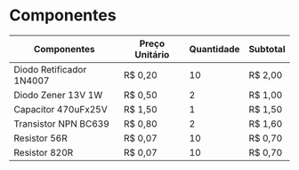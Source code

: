 # Componentes

| Componentes  | Preço Unitário |  Quantidade  |  Subtotal  |
| ------------- | ------------- | ------------  | --------- |
| Diodo Retificador 1N4007  | R$ 0,20  |  10  | R$ 2,00 |
| Diodo Zener 13V 1W  | R$ 0,50  |  2  | R$ 1,00 |
| Capacitor 470uFx25V | R$ 1,50 | 1 | R$ 1,50 |
| Transistor NPN BC639 | R$ 0,80 | 2 | R$ 1,60 |
| Resistor 56R | R$ 0,07 | 10 | R$ 0,70 |
| Resistor 820R | R$ 0,07 | 10 | R$ 0,70 |
